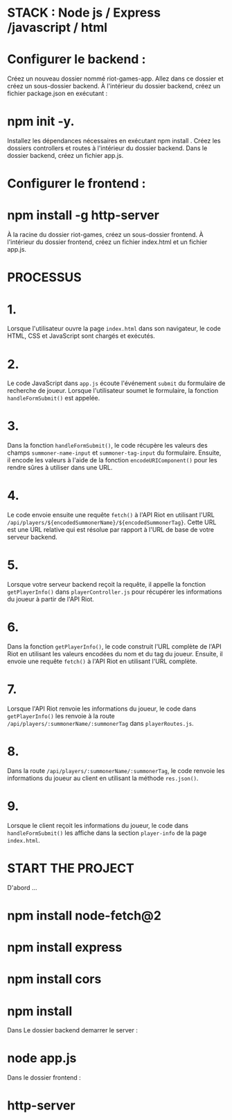 # STACK : Node js / Express /javascript / html


# Configurer le backend :

Créez un nouveau dossier nommé riot-games-app.
Allez dans ce dossier et créez un sous-dossier backend.
À l'intérieur du dossier backend, créez un fichier package.json en exécutant :

# npm init -y.
Installez les dépendances nécessaires en exécutant npm install .
Créez les dossiers controllers et routes à l'intérieur du dossier backend.
Dans le dossier backend, créez un fichier app.js.



# Configurer le frontend :
# npm install -g http-server
À la racine du dossier riot-games, créez un sous-dossier frontend.
À l'intérieur du dossier frontend, créez un fichier index.html et un fichier app.js.


# PROCESSUS


# 1. 
Lorsque l'utilisateur ouvre la page `index.html` dans son navigateur, le code HTML, CSS et JavaScript sont chargés et exécutés.

# 2. 
Le code JavaScript dans `app.js` écoute l'événement `submit` du formulaire de recherche de joueur. Lorsque l'utilisateur soumet le formulaire, la fonction `handleFormSubmit()` est appelée.

# 3. 
Dans la fonction `handleFormSubmit()`, le code récupère les valeurs des champs `summoner-name-input` et `summoner-tag-input` du formulaire. Ensuite, il encode les valeurs à l'aide de la fonction `encodeURIComponent()` pour les rendre sûres à utiliser dans une URL.


# 4. 
Le code envoie ensuite une requête `fetch()` à l'API Riot en utilisant l'URL `/api/players/${encodedSummonerName}/${encodedSummonerTag}`. Cette URL est une URL relative qui est résolue par rapport à l'URL de base de votre serveur backend.


# 5. 
Lorsque votre serveur backend reçoit la requête, il appelle la fonction `getPlayerInfo()` dans `playerController.js` pour récupérer les informations du joueur à partir de l'API Riot.


# 6.
Dans la fonction `getPlayerInfo()`, le code construit l'URL complète de l'API Riot en utilisant les valeurs encodées du nom et du tag du joueur. Ensuite, il envoie une requête `fetch()` à l'API Riot en utilisant l'URL complète.

# 7. 
Lorsque l'API Riot renvoie les informations du joueur, le code dans `getPlayerInfo()` les renvoie à la route `/api/players/:summonerName/:summonerTag` dans `playerRoutes.js`.


# 8.
 Dans la route `/api/players/:summonerName/:summonerTag`, le code renvoie les informations du joueur au client en utilisant la méthode `res.json()`.


# 9.
 Lorsque le client reçoit les informations du joueur, le code dans `handleFormSubmit()` les affiche dans la section `player-info` de la page `index.html`.

# START THE PROJECT

D'abord ...
# npm install node-fetch@2
# npm install express
# npm install cors
# npm install


Dans Le dossier backend demarrer le server :
# node app.js

Dans le dossier frontend :
# http-server

 
